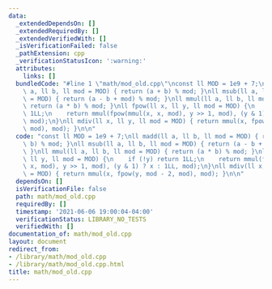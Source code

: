 ```yaml
---
data:
  _extendedDependsOn: []
  _extendedRequiredBy: []
  _extendedVerifiedWith: []
  _isVerificationFailed: false
  _pathExtension: cpp
  _verificationStatusIcon: ':warning:'
  attributes:
    links: []
  bundledCode: "#line 1 \"math/mod_old.cpp\"\nconst ll MOD = 1e9 + 7;\nll madd(ll\
    \ a, ll b, ll mod = MOD) { return (a + b) % mod; }\nll msub(ll a, ll b, ll mod\
    \ = MOD) { return (a - b + mod) % mod; }\nll mmul(ll a, ll b, ll mod = MOD) {\
    \ return (a * b) % mod; }\nll fpow(ll x, ll y, ll mod = MOD) {\n    if (!y) return\
    \ 1LL;\n    return mmul(fpow(mmul(x, x, mod), y >> 1, mod), (y & 1) ? x : 1LL,\
    \ mod);\n}\nll mdiv(ll x, ll y, ll mod = MOD) { return mmul(x, fpow(y, mod - 2,\
    \ mod), mod); }\n\n"
  code: "const ll MOD = 1e9 + 7;\nll madd(ll a, ll b, ll mod = MOD) { return (a +\
    \ b) % mod; }\nll msub(ll a, ll b, ll mod = MOD) { return (a - b + mod) % mod;\
    \ }\nll mmul(ll a, ll b, ll mod = MOD) { return (a * b) % mod; }\nll fpow(ll x,\
    \ ll y, ll mod = MOD) {\n    if (!y) return 1LL;\n    return mmul(fpow(mmul(x,\
    \ x, mod), y >> 1, mod), (y & 1) ? x : 1LL, mod);\n}\nll mdiv(ll x, ll y, ll mod\
    \ = MOD) { return mmul(x, fpow(y, mod - 2, mod), mod); }\n\n"
  dependsOn: []
  isVerificationFile: false
  path: math/mod_old.cpp
  requiredBy: []
  timestamp: '2021-06-06 19:00:04-04:00'
  verificationStatus: LIBRARY_NO_TESTS
  verifiedWith: []
documentation_of: math/mod_old.cpp
layout: document
redirect_from:
- /library/math/mod_old.cpp
- /library/math/mod_old.cpp.html
title: math/mod_old.cpp
---
```


